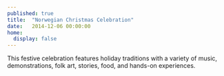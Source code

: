 ```yaml
---
published: true
title:  "Norwegian Christmas Celebration"
date:   2014-12-06 00:00:00
home:
  display: false
---
```

This festive celebration features holiday traditions with a variety of music, demonstrations, folk art, stories, food, and hands-on experiences.
